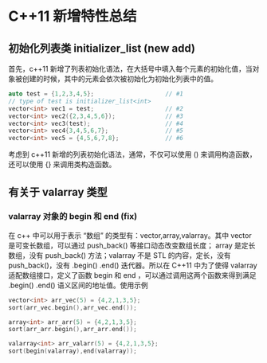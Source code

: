 # C++11 新增特性总结

## 初始化列表类 initializer_list **(new add)**

首先，c++11 新增了列表初始化语法，在大括号中填入每个元素的初始化值，当对象被创建的时候，其中的元素会依次被初始化为初始化列表中的值。

```c++ {.line-numbers}
auto test = {1,2,3,4,5};                    // #1
// type of test is initializer_list<int>
vector<int> vec1 = test;                    // #2
vector<int> vec2({2,3,4,5,6});              // #3
vector<int> vec3(test);                     // #4
vector<int> vec4{3,4,5,6,7};                // #5
vector<int> vec5 = {4,5,6,7,8};             // #6
```

考虑到 c++11 新增的列表初始化语法，通常，不仅可以使用 () 来调用构造函数，还可以使用 {} 来调用类构造函数。

## 有关于 valarray 类型

### valarray 对象的 begin 和 end **(fix)**

在 c++ 中可以用于表示 “数组” 的类型有：vector,array,valarray。其中 vector 是可变长数组，可以通过 push_back() 等接口动态改变数组长度； array 是定长数组，没有 push_back() 方法；valarray 不是 STL 的内容，定长，没有 push_back()，没有 .begin() .end() 迭代器。所以在 C++11 中为了使得 valarray 适配数组接口，定义了函数 begin 和 end ，可以通过调用这两个函数来得到满足 .begin() .end() 语义区间的地址值。使用示例

```c++
vector<int> arr_vec(5) = {4,2,1,3,5};
sort(arr_vec.begin(),arr_vec.end());

array<int> arr_arr(5) = {4,2,1,3,5};
sort(arr_arr.begin(),arr_arr.end());

valarray<int> arr_valarr(5) = {4,2,1,3,5};
sort(begin(valarray),end(valarray));
```
